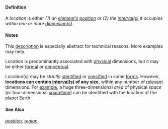 #### Definition

A *location* is either *(1) an [element's](https://github.com/gcassel/Modular-Organization-Terminology/blob/master/terms/element.md) [position](https://github.com/gcassel/Modular-Organization-Terminology/blob/master/terms/position.md) or (2) the [interval(s)](https://github.com/gcassel/Modular-Organization-Terminology/blob/master/terms/interval.md) it occupies within one or more [dimension(s)](https://github.com/gcassel/Modular-Organization-Terminology/blob/master/terms/dimension.md)*.

#### Notes

This [description](https://github.com/gcassel/Modular-Organization-Terminology/blob/master/terms/describe.md) is especially abstract for technical reasons.  More examples may help. 

Location is predominantly associated with [physical](https://github.com/gcassel/Modular-Organization-Terminology/new/master/terms/physical.md) dimensions, but it may be either [formal](https://github.com/gcassel/Modular-Organization-Terminology/new/master/terms/form.md) *or* [conceptual](https://github.com/gcassel/Modular-Organization-Terminology/new/master/terms/concept.md).

Location(s) may be *strictly* [identified](https://github.com/gcassel/Modular-Organization-Terminology/blob/master/terms/identify.md) or [specified](https://github.com/gcassel/Modular-Organization-Terminology/blob/master/terms/specification.md) in some [forms](https://github.com/gcassel/Modular-Organization-Terminology/blob/master/terms/form.md).  However, **locations can contain  [interval(s)](https://github.com/gcassel/Modular-Organization-Terminology/blob/master/terms/interval.md) of any size**, within any number of [relevant](https://github.com/gcassel/Modular-Organization-Terminology/blob/master/terms/relevance.md) dimensions.  For [example](https://github.com/gcassel/Modular-Organization-Terminology/blob/master/terms/example.md), a huge three-dimensional *area* of physical *space* (or four-dimensional [spacetime](https://github.com/gcassel/Modular-Organization-Terminology/new/master/terms/spacetime.md)) can be identified with the location of the planet Earth.

#### See Also 

*[position](https://github.com/gcassel/Modular-Organization-Terminology/blob/master/terms/position.md)*, *[region](https://github.com/gcassel/Modular-Organization-Terminology/blob/master/terms/region.md)*
